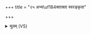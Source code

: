 +++
title = "२५ अभ्य\uf184क्ताक्ता स्वरङ्कृता"

+++
<details><summary>मूलम् (VS)</summary>

अ॒भ्य१॒॑क्ताक्ता॒ स्व॑रंकृता॒ सर्वं॒ भर॑न्ती दुरि॒तं परे॑हि। जा॑नीहि कृत्ये क॒र्तारं॑ दुहि॒तेव॑ पि॒तरं॒ स्वम् ॥
</details>
